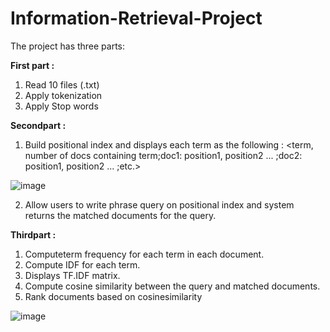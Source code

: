 # Information-Retrieval-Project

The project has three parts:

**First part :**
1. Read 10 files (.txt)
2. Apply tokenization 
3. Apply Stop words 

**Secondpart :** 
1. Build positional index  and displays each term as the following :
<term, number of docs containing term;doc1: position1, position2 ... ;doc2: position1, position2 ... ;etc.>


![image](https://user-images.githubusercontent.com/68661572/148378827-c0562c13-9b18-4938-b84f-05134ae31b75.png)


2. Allow users to write phrase query on positional index and system returns the matched documents for the query.



**Thirdpart :** 
1. Computeterm frequency for each term in each document.
2. Compute IDF for each term.
3. Displays TF.IDF matrix.
4. Compute cosine similarity between the query and matched documents.
5. Rank documents based on cosinesimilarity

![image](https://user-images.githubusercontent.com/68661572/148379013-1fbcd1cc-e16d-471c-9627-633ef265401c.png)

